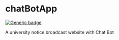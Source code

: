 # chatBotApp

[![Generic badge](
https://img.shields.io/github/license/elpidaguy/chatBotApp?style=flat-square)](https://github.com/elpidaguy/chatBotApp/blob/master/LICENSE)

A university notice broadcast website with Chat Bot
